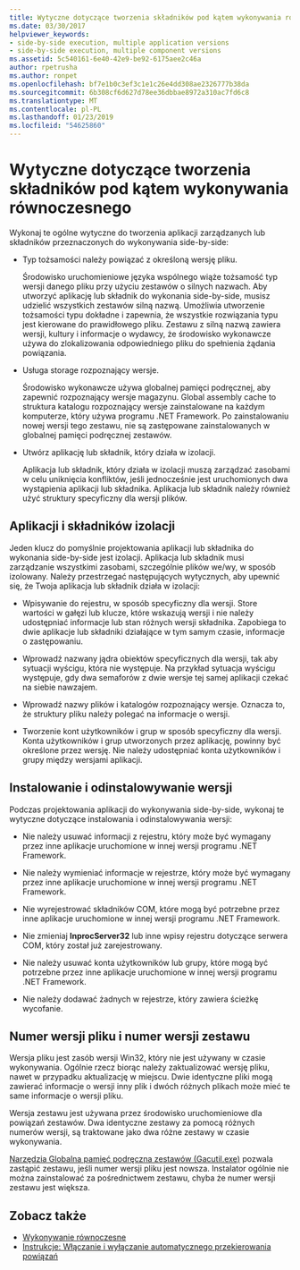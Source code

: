 ```yaml
---
title: Wytyczne dotyczące tworzenia składników pod kątem wykonywania równoczesnego
ms.date: 03/30/2017
helpviewer_keywords:
- side-by-side execution, multiple application versions
- side-by-side execution, multiple component versions
ms.assetid: 5c540161-6e40-42e9-be92-6175aee2c46a
author: rpetrusha
ms.author: ronpet
ms.openlocfilehash: bf7e1b0c3ef3c1e1c26e4dd308ae2326777b38da
ms.sourcegitcommit: 6b308cf6d627d78ee36dbbae8972a310ac7fd6c8
ms.translationtype: MT
ms.contentlocale: pl-PL
ms.lasthandoff: 01/23/2019
ms.locfileid: "54625860"
---
```

# <a name="guidelines-for-creating-components-for-side-by-side-execution"></a>Wytyczne dotyczące tworzenia składników pod kątem wykonywania równoczesnego
Wykonaj te ogólne wytyczne do tworzenia aplikacji zarządzanych lub składników przeznaczonych do wykonywania side-by-side:  
  
-   Typ tożsamości należy powiązać z określoną wersję pliku.  
  
     Środowisko uruchomieniowe języka wspólnego wiąże tożsamość typ wersji danego pliku przy użyciu zestawów o silnych nazwach. Aby utworzyć aplikację lub składnik do wykonania side-by-side, musisz udzielić wszystkich zestawów silną nazwą. Umożliwia utworzenie tożsamości typu dokładne i zapewnia, że wszystkie rozwiązania typu jest kierowane do prawidłowego pliku. Zestawu z silną nazwą zawiera wersji, kultury i informacje o wydawcy, że środowisko wykonawcze używa do zlokalizowania odpowiedniego pliku do spełnienia żądania powiązania.  
  
-   Usługa storage rozpoznający wersje.  
  
     Środowisko wykonawcze używa globalnej pamięci podręcznej, aby zapewnić rozpoznający wersje magazynu. Global assembly cache to struktura katalogu rozpoznający wersje zainstalowane na każdym komputerze, który używa programu .NET Framework. Po zainstalowaniu nowej wersji tego zestawu, nie są zastępowane zainstalowanych w globalnej pamięci podręcznej zestawów.  
  
-   Utwórz aplikację lub składnik, który działa w izolacji.  
  
     Aplikacja lub składnik, który działa w izolacji muszą zarządzać zasobami w celu uniknięcia konfliktów, jeśli jednocześnie jest uruchomionych dwa wystąpienia aplikacji lub składnika. Aplikacja lub składnik należy również użyć struktury specyficzny dla wersji plików.  
  
## <a name="application-and-component-isolation"></a>Aplikacji i składników izolacji  
 Jeden klucz do pomyślnie projektowania aplikacji lub składnika do wykonania side-by-side jest izolacji. Aplikacja lub składnik musi zarządzanie wszystkimi zasobami, szczególnie plików we/wy, w sposób izolowany. Należy przestrzegać następujących wytycznych, aby upewnić się, że Twoja aplikacja lub składnik działa w izolacji:  
  
-   Wpisywanie do rejestru, w sposób specyficzny dla wersji. Store wartości w gałęzi lub klucze, które wskazują wersji i nie należy udostępniać informacje lub stan różnych wersji składnika. Zapobiega to dwie aplikacje lub składniki działające w tym samym czasie, informacje o zastępowaniu.  
  
-   Wprowadź nazwany jądra obiektów specyficznych dla wersji, tak aby sytuacji wyścigu, która nie występuje. Na przykład sytuacja wyścigu występuje, gdy dwa semaforów z dwie wersje tej samej aplikacji czekać na siebie nawzajem.  
  
-   Wprowadź nazwy plików i katalogów rozpoznający wersje. Oznacza to, że struktury pliku należy polegać na informacje o wersji.  
  
-   Tworzenie kont użytkowników i grup w sposób specyficzny dla wersji. Konta użytkowników i grup utworzonych przez aplikację, powinny być określone przez wersję. Nie należy udostępniać konta użytkowników i grupy między wersjami aplikacji.  
  
## <a name="installing-and-uninstalling-versions"></a>Instalowanie i odinstalowywanie wersji  
 Podczas projektowania aplikacji do wykonywania side-by-side, wykonaj te wytyczne dotyczące instalowania i odinstalowywania wersji:  
  
-   Nie należy usuwać informacji z rejestru, który może być wymagany przez inne aplikacje uruchomione w innej wersji programu .NET Framework.  
  
-   Nie należy wymieniać informacje w rejestrze, który może być wymagany przez inne aplikacje uruchomione w innej wersji programu .NET Framework.  
  
-   Nie wyrejestrować składników COM, które mogą być potrzebne przez inne aplikacje uruchomione w innej wersji programu .NET Framework.  
  
-   Nie zmieniaj **InprocServer32** lub inne wpisy rejestru dotyczące serwera COM, który został już zarejestrowany.  
  
-   Nie należy usuwać konta użytkowników lub grupy, które mogą być potrzebne przez inne aplikacje uruchomione w innej wersji programu .NET Framework.  
  
-   Nie należy dodawać żadnych w rejestrze, który zawiera ścieżkę wycofanie.  
  
## <a name="file-version-number-and-assembly-version-number"></a>Numer wersji pliku i numer wersji zestawu  
 Wersja pliku jest zasób wersji Win32, który nie jest używany w czasie wykonywania. Ogólnie rzecz biorąc należy zaktualizować wersję pliku, nawet w przypadku aktualizację w miejscu. Dwie identyczne pliki mogą zawierać informacje o wersji inny plik i dwóch różnych plikach może mieć te same informacje o wersji pliku.  
  
 Wersja zestawu jest używana przez środowisko uruchomieniowe dla powiązań zestawów. Dwa identyczne zestawy za pomocą różnych numerów wersji, są traktowane jako dwa różne zestawy w czasie wykonywania.  
  
 [Narzędzia Globalna pamięć podręczna zestawów (Gacutil.exe)](../../../docs/framework/tools/gacutil-exe-gac-tool.md) pozwala zastąpić zestawu, jeśli numer wersji pliku jest nowsza. Instalator ogólnie nie można zainstalować za pośrednictwem zestawu, chyba że numer wersji zestawu jest większa.  
  
## <a name="see-also"></a>Zobacz także
- [Wykonywanie równoczesne](../../../docs/framework/deployment/side-by-side-execution.md)
- [Instrukcje: Włączanie i wyłączanie automatycznego przekierowania powiązań](../../../docs/framework/configure-apps/how-to-enable-and-disable-automatic-binding-redirection.md)
